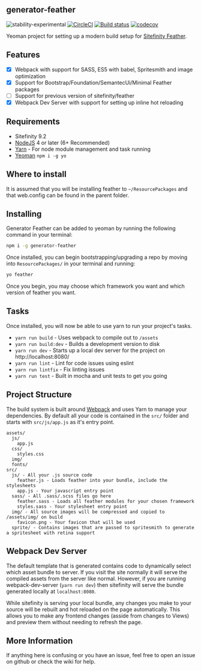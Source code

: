 ## generator-feather

![stability-experimental](https://img.shields.io/badge/stability-experimental-orange.svg) [![CircleCI](https://circleci.com/gh/isobaraustralia/generator-feather.svg?style=shield&circle-token=:circle-token)](https://circleci.com/gh/isobaraustralia/generator-feather) [![Build status](https://ci.appveyor.com/api/projects/status/4ds3pidr16ua7ijf/branch/master?svg=true)](https://ci.appveyor.com/project/isobaraustralia/generator-feather/branch/master) [![codecov](https://codecov.io/gh/isobaraustralia/generator-feather/branch/master/graph/badge.svg)](https://codecov.io/gh/isobaraustralia/generator-feather)

Yeoman project for setting up a modern build setup for [Sitefinity Feather](http://projectfeather.sitefinity.com/).

## Features

- [X] Webpack with support for SASS, ES5 with babel, Spritesmith and image optimization
- [X] Support for Bootstrap/Foundation/SemantecUi/Minimal Feather packages
- [ ] Support for previous version of sitefinity/feather
- [X] Webpack Dev Server with support for setting up inline hot reloading

## Requirements

- Sitefinity 9.2
- [NodeJS](https://nodejs.org/en/download/current/) 4 or later (6+ Recommended)
- [Yarn](https://yarnpkg.com) - For node module management and task running
- [Yeoman](http://yeoman.io/) `npm i -g yo`

## Where to install

It is assumed that you will be installing feather to `~/ResourcePackages` and that web.config can be found in the parent folder.

## Installing

Generator Feather can be added to yeoman by running the following command in your terminal:

```sh
npm i -g generator-feather
```

Once installed, you can begin bootstrapping/upgrading a repo by moving into `ResourcePackages/` in your terminal and running:

```sh
yo feather
```

Once you begin, you may choose which framework you want and which version of feather you want.

## Tasks

Once installed, you will now be able to use yarn to run your project's tasks.

- `yarn run build` - Uses webpack to compile out to `/assets`
- `yarn run build:dev` - Builds a development version to disk
- `yarn run dev`  - Starts up a local dev server for the project on http://localhost:8080/
- `yarn run lint` - Lint for code issues using eslint
- `yarn run lintfix` - Fix linting issues
- `yarn run test` - Built in mocha and unit tests to get you going

## Project Structure

The build system is built around [Webpack](https://webpack.github.io/) and uses Yarn to manage your dependencies. By default all your code is contained in the `src/` folder and starts with `src/js/app.js` as it's entry point.

```
assets/
  js/
    app.js
  css/
    styles.css
  img/
  fonts/
src/
  js/ - All your .js source code
    feather.js - Loads feather into your bundle, include the stylesheets
    app.js - Your javascript entry point
  sass/ - All .sass/.scss files go here
    feather.sass - Loads all feather modules for your chosen framework
    styles.sass - Your stylesheet entry point
  img/ - All source images will be compressed and copied to /assets/img/ on build
    favicon.png - Your favicon that will be used
  sprite/ - Contains images that are passed to spritesmith to generate a spritesheet with retina support
```

## Webpack Dev Server

The default template that is generated contains code to dynamically select which asset bundle to server. If you visit the site normally it will serve the compiled assets from the server like normal. However, if you are running webpack-dev-server (`yarn run dev`) then sitefinity will serve the bundle generated locally at `localhost:8080`.

While sitefinity is serving your local bundle, any changes you make to your source will be rebuilt and hot reloaded on the page automatically. This allows you to make any frontend changes (asside from changes to Views) and preview them without needing to refresh the page.

## More Information

If anything here is confusing or you have an issue, feel free to open an issue on github or check the wiki for help.